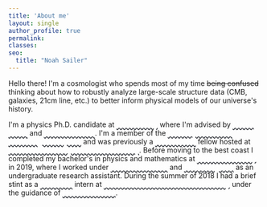 ```yaml
---
title: 'About me'
layout: single
author_profile: true
permalink:
classes: 
seo:
  title: "Noah Sailer"
---
```


Hello there! I'm a cosmologist who spends most of my time ~~being confused~~ thinking about how to robustly analyze large-scale structure data (CMB, galaxies, 21cm line, etc.) to better inform physical models of our universe's history. 

I'm a physics Ph.D. candidate at <a href="https://www.berkeley.edu/" style="color: white; text-decoration: wavy underline #1A1D24">UC Berkeley</a> where I'm advised by <a href="https://w.astro.berkeley.edu/~mwhite/" style="color: white; text-decoration: wavy underline #1A1D24">Martin White</a> and <a href="https://sferraro.lbl.gov/" style="color: white; text-decoration: wavy underline #1A1D24">Simone Ferraro</a>. 
I'm a member of the <a href="https://bccp.berkeley.edu/people/" style="color: white; text-decoration: wavy underline #1A1D24">Berkeley Center for Cosmological Physics</a> and was previously a <a href="https://science.osti.gov/wdts/scgsr" style="color: white; text-decoration: wavy underline #1A1D24">DOE SCGSR</a> fellow hosted at <a href="https://www.lbl.gov/" style="color: white; text-decoration: wavy underline #1A1D24">Lawrence Berkeley National Laboratory</a>.
Before moving to the best coast I completed my bachelor's in physics and mathematics at <a href="https://www.cornell.edu/" style="color: white; text-decoration: wavy underline #1A1D24">Cornell University</a> in 2019, where I worked under <a href="https://www.classe.cornell.edu/~mdn49/" style="color: white; text-decoration: wavy underline #1A1D24">Michael Niemack</a> and <a href="https://evevavagiakis.com/" style="color: white; text-decoration: wavy underline #1A1D24">Eve Vavagiakis</a> as an undergraduate research assistant. 
During the summer of 2018 I had a brief stint as a <a href="https://science.osti.gov/wdts/suli" style="color: white; text-decoration: wavy underline #1A1D24">DOE SULI</a> intern at <a href="https://www6.slac.stanford.edu/" style="color: white; text-decoration: wavy underline #1A1D24">SLAC National Accelerator Laboratory</a> under the guidance of <a href="https://profiles.stanford.edu/hirohisa-tanaka" style="color: white; text-decoration: wavy underline #1A1D24">Hirohisa Tanaka</a>. 
